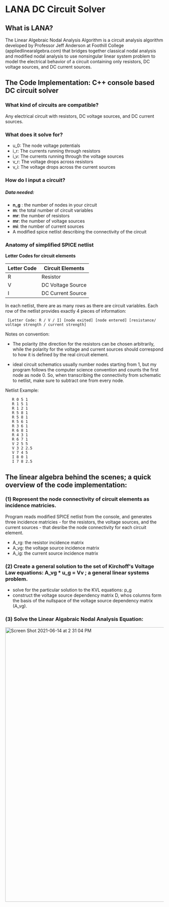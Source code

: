 # LANA DC Circuit Solver

## What is LANA?

The Linear Algebraic Nodal Analysis Algorithm is a circuit analysis algorithm developed by Professor Jeff Anderson at Foothill College (appliedlinearalgebra.com) that bridges together classical nodal analysis and modified nodal analysis to use nonsingular linear system problem to model the electrical behavior of a circuit containing only resistors, DC voltage sources, and DC current sources. 

## The Code Implementation: C++ console based DC circuit solver


### What kind of circuits are compatible?

 Any electrical circuit with resistors, DC voltage sources, and DC current sources. 

### What does it solve for? 
     
 - u_0:  The node voltage potentials
 - i_r: The currents running through resistors
 - i_v: The currents running through the voltage sources
 - v_r: The voltage drops across resistors
 - v_i: The voltage drops across the current sources

### How do I input a circuit?

##### Data needed:
-  **n_g** : the number of nodes in your circuit
-  **m**: the total number of circuit variables 
-  **mr**: the number of resistors
-  **mr**: the number of voltage sources
-  **mi**: the number of current sources
-  A modified spice netlist describing the connectivity of the circuit


### Anatomy of simplified SPICE netlist

**Letter Codes for circuit elements** 

Letter Code | Circuit Elements
------------ | -------------
R | Resistor
V| DC Voltage Source
I | DC Current Source

 In each netlist, there are as many rows as there are circuit variables.
 Each row of the netlist provides exactly 4 pieces of information: 

     [Letter Code: R / V / I] [node exited] [node entered] [resistance/ voltage strength / current strength]
  
   Notes on convention: 
   
   - The polarity (the direction for the resistors can be chosen arbitrarily, while the polarity for the voltage and current sources should correspond to how it is defined by the real circuit element. 
  
   - ideal circuit schematics usually number nodes starting from 1, but my program follows the computer science convention and counts the first node as node 0. So, when transcribing the connectivity from schematic to netlist, make sure to subtract one from every node.

Netlist Example: 


       R 0 5 1
       R 1 5 1
       R 1 2 1
       R 5 8 1
       R 5 8 1   
       R 5 6 1
       R 3 6 1
       R 6 8 1
       R 4 3 1
       R 6 7 1
       V 2 5 5
       V 3 2 2.5
       V 7 4 5
       I 8 0 1
       I 7 8 2.5



## The linear algebra behind the scenes; a quick overview of the code implementation:


### (1) Represent the node connectivity of circuit elements as incidence matricies. 

Program reads modified SPICE netlist from the console, and generates three incidence matricies -  for the resistors, the voltage sources, and the current sources - that desribe the node connectivity for each circuit element.

   -  A_rg: the resistor incidence matrix
   -  A_vg:  the voltage source incidence matrix
   -  A_ig:  the current source incidence matrix

### (2) Create a general solution to the set of Kirchoff's Voltage Law equations: A_vg * u_g = Vv ; a general linear systems problem.
    
  - solve for the particular solution to the KVL equations: p_g
  - construct the voltage source dependency matrix D, whos columns form the basis of the nullspace of the voltage source   dependency matrix (A_vg).

### (3) Solve the Linear Algabraic Nodal Analysis Equation: 
<img width="869" alt="Screen Shot 2021-06-14 at 2 31 04 PM" src="https://user-images.githubusercontent.com/40043538/121962126-2a28e180-cd1d-11eb-975d-1bf6ad287327.png"> 


